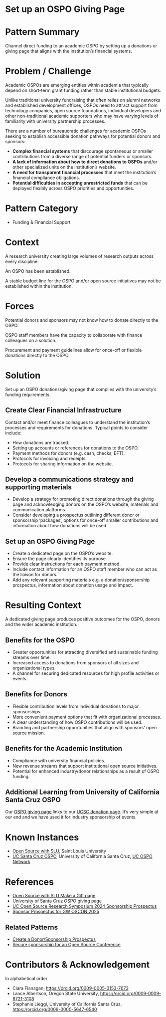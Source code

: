 # Set up an OSPO Giving Page

# Pattern Summary
Channel direct funding to an academic OSPO by setting up a donations or giving page that aligns with the institution’s financial systems.

# Problem / Challenge
Academic OSPOs are emerging entities within academia that typically depend on short-term grant funding rather than stable institutional budgets. 

Unlike traditional university fundraising that often relies on alumni networks and established development offices, OSPOs need to attract support from technology companies, open source foundations, individual developers and other non-traditional academic supporters who may have varying levels of familiarity with university partnership processes.

There are a number of bureaucratic challenges for academic OSPOs seeking to establish accessible donation pathways for potential donors and sponsors: 
* **Complex financial systems** that discourage spontaneous or smaller contributions from a diverse range of potential funders or sponsors.
* **A lack of information about how to direct donations to OSPOs** and/or other specialized units on the institution’s website.
* **A need for transparent financial processes** that meet the institution’s financial compliance obligations.
* **Potential difficulties in accepting unrestricted funds** that can be deployed flexibly across OSPO priorities and opportunities.

# Pattern Category
- Funding & Financial Support
   
# Context
A research university creating large volumes of research outputs across every discipline.

An OSPO has been established.

A stable budget line for the OSPO and/or open source initiatives may not be established within the institution.

# Forces
Potential donors and sponsors may not know how to donate directly to the OSPO.

OSPO staff members have the capacity to collaborate with finance colleagues on a solution.

Procurement and payment guidelines allow for once-off or flexible donations directly to the OSPO.

# Solution
Set up an OSPO donations/giving page that complies with the university’s funding requirements.

## Create Clear Financial Infrastructure
Contact and/or meet finance colleagues to understand the institution’s processes and requirements for donations. Typical points to consider include: 

* How donations are tracked.
* Setting up accounts or references for donations to the OSPO.
* Payment methods for donors (e.g. cash, checks, EFT).
* Protocols for invoicing and receipts.
* Protocols for sharing information on the website.

## Develop a communications strategy and supporting materials
* Develop a strategy for promoting direct donations through the giving page and acknowledging donors on the OSPO’s website, materials and communication platforms.
* Consider developing a prospectus outlining different donor or sponsorship ‘packages’, options for once-off smaller contributions and information about how donations will be used.

## Set up an OSPO Giving Page
* Create a dedicated page on the OSPO’s website.
* Ensure the page clearly identifies its purpose.
* Provide clear instructions for each payment method.
* Include contact information for an OSPO staff member who can act as the liaison for donors.
* Add any relevant supporting materials e.g. a donation/sponsorship prospectus, information about donation usage and impact.

# Resulting Context
A dedicated giving page produces positive outcomes for the OSPO, donors and the wider academic institution.

## Benefits for the OSPO
* Greater opportunities for attracting diversified and sustainable funding streams over time.
* Increased access to donations from sponsors of all sizes and organizational types.
* A channel for securing dedicated resources for high profile activities or events. 

## Benefits for Donors
* Flexible contribution levels from individual donations to major sponsorships.
* More convenient payment options that fit with organizational processes.
* A clear understanding of how OSPO contributions will be used.
* Branding and partnership opportunities that align with sponsors' open source mission.

## Benefits for the Academic Institution
* Compliance with university financial policies. 
* New revenue streams that support institutional open source initiatives.
* Potential for enhanced industry/donor relationships as a result of OSPO funding.

## Additional Learning from University of California Santa Cruz OSPO
Our [OSPO giving page](https://ucsc-ospo.github.io/bankinfo/) links to our [UCSC donation page](https://give.ucsc.edu/campaigns/38026/donations/new?designation=opensourcesoftwareresearchcross&). It’s very simple at our end and we have used it for industry sponsorship of events. 

# Known Instances
* [Open Source with SLU](https://oss-slu.github.io/), Saint Louis University
* [UC Santa Cruz OSPO](https://ucsc-ospo.github.io/), University of California Santa Cruz, [UC OSPO Network](https://ucospo.net/about/)  

# References
* [Open Source with SLU Make a Gift page](https://oss-slu.github.io/connect_with/donate)
* [University of Santa Cruz OSPO giving page](https://ucsc-ospo.github.io/bankinfo/)
* [UC Open Source Research Symposium 2024 Sponsorship Prospectus](https://drive.google.com/file/d/1cgxd-DRan9hC1JV2zefeHuXqWZpcRAsf/view)
* [Sponsor Prospectus for GW OSCON 2025](https://gwu.box.com/s/t85385ljfie6ixtt0zxx2mnw6nxh40mx)

## Related Patterns
* [Create a Donor/Sponsorship Prospectus](https://github.com/CURIOSSorg/curioss-patterns/blob/main/create-a-donor-or-sponsorship-prospectus.md)
* [Secure sponsorship for an Open Source Conference](https://github.com/CURIOSSorg/curioss-patterns/blob/b17321be288388d6cc4b85c0603d16813f92035f/secure-sponsorship-for-an-open-source-conference.md)

# Contributors & Acknowledgement
In alphabetical order
* Ciara Flanagan, https://orcid.org/0009-0005-3153-7673
* Lance Albertson, Oregon State University, https://orcid.org/0009-0009-8721-3108
* Stephanie Lieggi, University of California Santa Cruz, https://orcid.org/0009-0000-5647-6540
